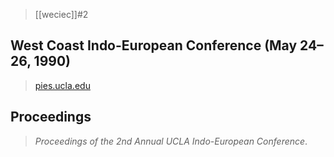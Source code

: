 > [[weciec]]#2

## West Coast Indo-European Conference (May 24–26, 1990)
> [pies.ucla.edu](https://pies.ucla.edu/conference/weciec-archives/weciec-2/)

## Proceedings
> *Proceedings of the 2nd Annual UCLA Indo-European Conference*.